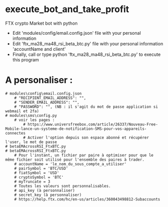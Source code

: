 # execute_bot_and_take_profit
FTX crypto Market bot with python
 * Edit 'modules/config/email.config.json' file with your personal information
 * Edit 'ftx_ma28_ma48_rsi_beta_btc.py' file with your personal information 'accountName and client'
 * Finally, call or type python 'ftx_ma28_ma48_rsi_beta_btc.py' to execute this program

# A personaliser : 
    # modules\config\email.config.json
        # "RECIPIENT_EMAIL_ADDRESS": "",
        # "SENDER_EMAIL_ADDRESS": "",
        # "PASSWORD": "", (NB : il s'agit du mot de passe application si webmail et 2fa)
    # modules\sms\config.py
        # voir les pages : 
            # https://www.universfreebox.com/article/26337/Nouveau-Free-Mobile-lance-un-systeme-de-notification-SMS-pour-vos-appareils-connectes
            # Activer l'option depuis son espace abonné et récupérer l'user, le mot de passe
    # betaEMAcrossRSI_FtxBTC.py
    # betaEMAcrossRSI_FtxBTC.py
        # Pour l'instant, un fichier par paire à optimiser pour que le même fichier soit utilisé pour l'ensemble des paires à trader.
        # accountName = 'le_nom_du_sous_compte_a_utiliser'
        # pairSymbol = 'BTC/USD'
        # fiatSymbol = 'USD'
        # cryptoSymbol = 'BTC'
        # myTruncate = 3
        # Toutes les valeurs sont personnalisables.
        # api_key (à personnaliser)
        # secret_key (à personnaliser)
        # https://help.ftx.com/hc/en-us/articles/360043498812-Subaccounts
